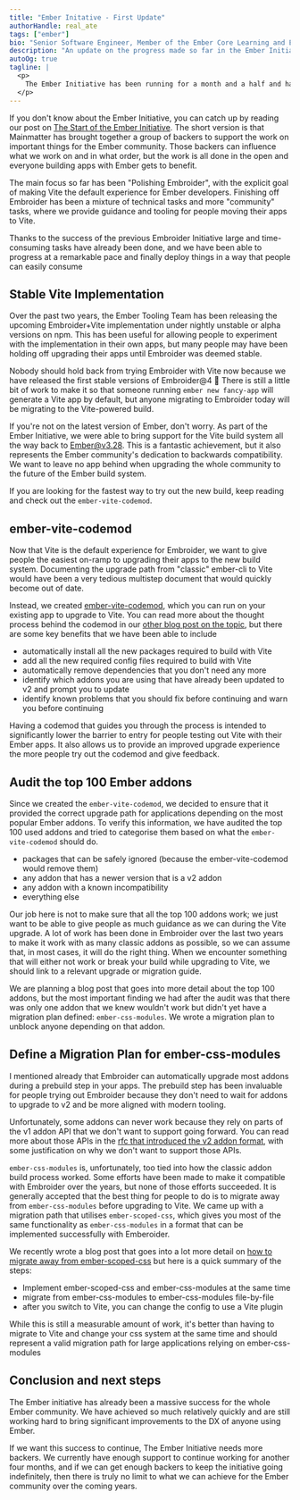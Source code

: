 ```yaml
---
title: "Ember Initative - First Update"
authorHandle: real_ate
tags: ["ember"]
bio: "Senior Software Engineer, Member of the Ember Core Learning and Ember Core Tooling teams."
description: "An update on the progress made so far in the Ember Initiative"
autoOg: true
tagline: |
  <p>
    The Ember Initiative has been running for a month and a half and has been a wild ride of success after success. The Ember Initiative Backers have had big wins and that has trickled down to the rest of the community making it better for everyone and we have hit significant milestones with Embroider.
  </p>
---
```


If you don't know about the Ember Initiative, you can catch up by reading our post on [The Start of the Ember Initiative](/blog/2025/02/25/the-ember-initiative/). The short version is that Mainmatter has brought together a group of backers to support the work on important things for the Ember community. Those backers can influence what we work on and in what order, but the work is all done in the open and everyone building apps with Ember gets to benefit.

The main focus so far has been "Polishing Embroider", with the explicit goal of making Vite the default experience for Ember developers. Finishing off Embroider has been a mixture of technical tasks and more "community" tasks, where we provide guidance and tooling for people moving their apps to Vite.

Thanks to the success of the previous Embroider Initiative large and time-consuming tasks have already been done, and we have been able to progress at a remarkable pace and finally deploy things in a way that people can easily consume


## Stable Vite Implementation

Over the past two years, the Ember Tooling Team has been releasing the upcoming Embroider+Vite implementation under nightly unstable or alpha versions on npm. This has been useful for allowing people to experiment with the implementation in their own apps, but many people may have been holding off upgrading their apps until Embroider was deemed stable. 

Nobody should hold back from trying Embroider with Vite now because we have released the first stable versions of Embroider@4 🎉 There is still a little bit of work to make it so that someone running `ember new fancy-app` will generate a Vite app by default, but anyone migrating to Embroider today will be migrating to the Vite-powered build.

If you're not on the latest version of Ember, don't worry. As part of the Ember Initiative, we were able to bring support for the Vite build system all the way back to Ember@v3.28. This is a fantastic achievement, but it also represents the Ember community's dedication to backwards compatibility. We want to leave no app behind when upgrading the whole community to the future of the Ember build system.

If you are looking for the fastest way to try out the new build, keep reading and check out the `ember-vite-codemod`.

## ember-vite-codemod

Now that Vite is the default experience for Embroider, we want to give people the easiest on-ramp to upgrading their apps to the new build system. Documenting the upgrade path from "classic" ember-cli to Vite would have been a very tedious multistep document that would quickly become out of date.

Instead, we created [ember-vite-codemod](https://github.com/mainmatter/ember-vite-codemod), which you can run on your existing app to upgrade to Vite. You can read more about the thought process behind the codemod in our [other blog post on the topic](https://mainmatter.com/blog/2025/03/10/ember-vite-codemod/), but there are some key benefits that we have been able to include

- automatically install all the new packages required to build with Vite
- add all the new required config files required to build with Vite
- automatically remove dependencies that you don't need any more
- identify which addons you are using that have already been updated to v2 and prompt you to update
- identify known problems that you should fix before continuing and warn you before continuing

Having a codemod that guides you through the process is intended to significantly lower the barrier to entry for people testing out Vite with their Ember apps. It also allows us to provide an improved upgrade experience the more people try out the codemod and give feedback.


## Audit the top 100 Ember addons

Since we created the `ember-vite-codemod`, we decided to ensure that it provided the correct upgrade path for applications depending on the most popular Ember addons. To verify this information, we have audited the top 100 used addons and tried to categorise them based on what the `ember-vite-codemod` should do. 

- packages that can be safely ignored (because the ember-vite-codemod would remove them)
- any addon that has a newer version that is a v2 addon
- any addon with a known incompatibility 
- everything else

Our job here is not to make sure that all the top 100 addons work; we just want to be able to give people as much guidance as we can during the Vite upgrade. A lot of work has been done in Embroider over the last two years to make it work with as many classic addons as possible, so we can assume that, in most cases, it will do the right thing. When we encounter something that will either not work or break your build while upgrading to Vite,  we should link to a relevant upgrade or migration guide.

We are planning a blog post that goes into more detail about the top 100 addons, but the most important finding we had after the audit was that there was only one addon that we knew wouldn't work but didn't yet have a migration plan defined: `ember-css-modules`. We wrote a migration plan to unblock anyone depending on that addon.

## Define a Migration Plan for ember-css-modules 

I mentioned already that Embroider can automatically upgrade most addons during a prebuild step in your apps. The prebuild step has been invaluable for people trying out Embroider because they don't need to wait for addons to upgrade to v2 and be more aligned with modern tooling.

Unfortunately, some addons can never work because they rely on parts of the v1 addon API that we don't want to support going forward. You can read more about those APIs in the [rfc that introduced the v2 addon format](https://rfcs.emberjs.com/id/0507-embroider-v2-package-format/), with some justification on why we don't want to support those APIs.

`ember-css-modules` is, unfortunately, too tied into how the classic addon build process worked. Some efforts have been made to make it compatible with Embroider over the years, but none of those efforts succeeded. It is generally accepted that the best thing for people to do is to migrate away from `ember-css-modules` before upgrading to Vite. We came up with a migration path that utilises `ember-scoped-css`, which gives you most of the same functionality as `ember-css-modules` in a format that can be implemented successfully with Emberoider.

We recently wrote a blog post that goes into a lot more detail on [how to migrate away from ember-scoped-css](/blog/2025/03/28/migrate-from-ember-css-modules/) but here is a quick summary of the steps:

- Implement ember-scoped-css and ember-css-modules at the same time
- migrate from ember-css-modules to ember-css-modules file-by-file
- after you switch to Vite, you can change the config to use a Vite plugin

While this is still a measurable amount of work, it's better than having to migrate to Vite and change your css system at the same time and should represent a valid migration path for large applications relying on ember-css-modules

## Conclusion and next steps

The Ember initiative has already been a massive success for the whole Ember community. We have achieved so much relatively quickly and are still working hard to bring significant improvements to the DX of anyone using Ember. 

If we want this success to continue, The Ember Initiative needs more backers. We currently have enough support to continue working for another four months, and if we can get enough backers to keep the initiative going indefinitely, then there is truly no limit to what we can achieve for the Ember community over the coming years.
